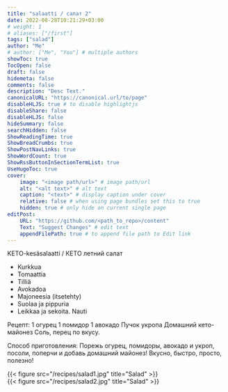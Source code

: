 ```yaml
---
title: "salaatti / салат 2"
date: 2022-08-28T10:21:29+03:00
# weight: 1
# aliases: ["/first"]
tags: ["salad"]
author: "Me"
# author: ["Me", "You"] # multiple authors
showToc: true
TocOpen: false
draft: false
hidemeta: false
comments: false
description: "Desc Text."
canonicalURL: "https://canonical.url/to/page"
disableHLJS: true # to disable highlightjs
disableShare: false
disableHLJS: false
hideSummary: false
searchHidden: false
ShowReadingTime: true
ShowBreadCrumbs: true
ShowPostNavLinks: true
ShowWordCount: true
ShowRssButtonInSectionTermList: true
UseHugoToc: true
cover:
    image: "<image path/url>" # image path/url
    alt: "<alt text>" # alt text
    caption: "<text>" # display caption under cover
    relative: false # when using page bundles set this to true
    hidden: true # only hide on current single page
editPost:
    URL: "https://github.com/<path_to_repo>/content"
    Text: "Suggest Changes" # edit text
    appendFilePath: true # to append file path to Edit link
---
```


KETO-kesäsalaatti / КЕТО летний салат

- Kurkkua  
- Tomaattia  
- Tilliä  
- Avokadoa  
- Majoneesia (itsetehty)  
- Suolaa ja pippuria  
- Leikkaa ja sekoita. Nauti  

Рецепт:
1 огурец
1 помидор
1 авокадо
Пучок укропа
Домашний кето-майонез
Соль, перец по вкусу.

Способ приготовления:
Порежь огурец, помидоры, авокадо и укроп, посоли, поперчи и добавь домашний майонез! Вкусно, быстро, просто, полезно!

{{< figure src="/recipes/salad1.jpg" title="Salad" >}}  
{{< figure src="/recipes/salad2.jpg" title="Salad" >}}
